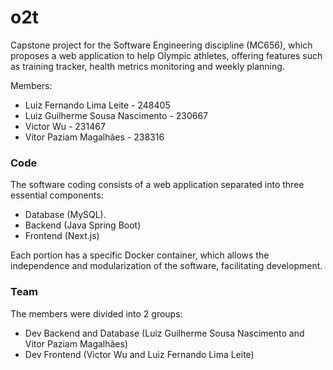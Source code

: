 # o2t
Capstone project for the Software Engineering discipline (MC656), which proposes a web application to help Olympic athletes, offering features such as training tracker, health metrics monitoring and weekly planning.

Members:
- Luiz Fernando Lima Leite - 248405
- Luiz Guilherme Sousa Nascimento - 230667
- Victor Wu - 231467
- Vítor Paziam Magalhães - 238316

### Code

The software coding consists of a web application separated into three essential components:
- Database (MySQL).
- Backend (Java Spring Boot)
- Frontend (Next.js)
  
Each portion has a specific Docker container, which allows the independence and modularization of the software, facilitating development.

### Team

The members were divided into 2 groups:
- Dev Backend and Database (Luiz Guilherme Sousa Nascimento and Vitor Paziam Magalhães)
- Dev Frontend (Victor Wu and Luiz Fernando Lima Leite)
